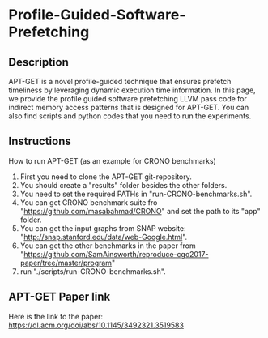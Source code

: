 # Profile-Guided-Software-Prefetching
## Description
APT-GET is a novel profile-guided technique that ensures prefetch timeliness by leveraging dynamic execution time information. In this page, we provide the profile guided software prefetching LLVM pass code for indirect memory access patterns that is designed for APT-GET. You can also find scripts and python codes that you need to run the experiments. 
## Instructions
How to run APT-GET (as an example for CRONO benchmarks)
1) First you need to clone the APT-GET git-repository.
2) You should create a "results" folder besides the other folders.
3) You need to set the required PATHs in "run-CRONO-benchmarks.sh".
4) You can get CRONO benchmark suite fro "https://github.com/masabahmad/CRONO" and set the path to its "app" folder.
5) You can get the input graphs from SNAP website: "http://snap.stanford.edu/data/web-Google.html".
6) You can get the other benchmarks in the paper from "https://github.com/SamAinsworth/reproduce-cgo2017-paper/tree/master/program"
7) run "./scripts/run-CRONO-benchmarks.sh".
## APT-GET Paper link
Here is the link to the paper: https://dl.acm.org/doi/abs/10.1145/3492321.3519583
